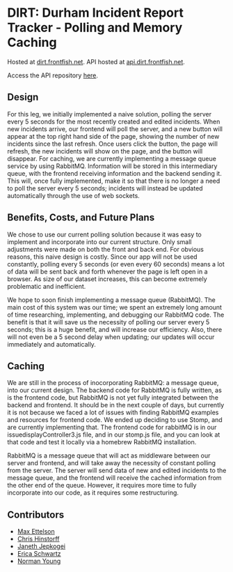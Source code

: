 # DIRT: Durham Incident Report Tracker - Polling and Memory Caching

Hosted at [dirt.frontfish.net](http://dirt.frontfish.net).
API hosted at [api.dirt.frontfish.net](http://api.dirt.frontfish.net).

Access the API repository [here](https://github.com/tuftsdev/comp120-spring2016-team2-api).

## Design
For this leg, we initially implemented a naive solution, polling the server every 5 seconds  for the most recently created and edited incidents. When new incidents arrive, our frontend will poll the server, and a new button will appear at the top right hand side of the page, showing the number of new incidents since the last refresh. Once users click the button, the page will refresh, the new incidents will show on the page, and the button will disappear. For caching, we are currently implementing a message queue service by using RabbitMQ. Information will be stored in this intermediary queue, with the frontend receiving information and the backend sending it. This will, once fully implemented, make it so that there is no longer a need to poll the server every 5 seconds; incidents will instead be updated automatically through the use of web sockets. 


## Benefits, Costs, and Future Plans
We chose to use our current polling solution because it was easy to implement and incorporate into our current structure.  Only small adjustments were made on both the front and back end.
For obvious reasons, this naive design is costly. Since our app will not be used constantly, polling every 5 seconds (or even every 60 seconds) means a lot of data will be sent back and forth whenever the page is left open in a browser. As size of our dataset increases, this can become extremely problematic and inefficient.

We hope to soon finish implementing a message queue (RabbitMQ). The main cost of this system was our time; we spent an extremely long amount of time researching, implementing, and debugging our RabbitMQ code. The benefit is that it will save us the necessity of polling our server every 5 seconds; this is a huge benefit, and will increase our efficiency. Also, there will not even be a 5 second delay when updating; our updates will occur immediately and automatically.

## Caching
We are still in the process of inocorporating RabbitMQ: a message queue, into our current design. The backend code for RabbitMQ is fully written, as is the frontend code, but RabbitMQ is not yet fully integrated between the backend and frontend. It should be in the next couple of days, but currently it is not because we faced a lot of issues with finding RabbitMQ examples and resources for frontend code. We ended up deciding to use Stomp, and are currently implementing that. The frontend code for rabbitMQ is in our issuedisplayController3.js file, and in our stomp.js file, and you can look at that code and test it locally via a homebrew RabbitMQ installation. 

RabbitMQ is a message queue that will act as middleware between our server and frontend, and will take away the necessity of constant polling from the server. The server will send data of new and edited incidents to the message queue, and the frontend will receive the cached information from the other end of the queue. However, it requires more time to fully incorporate into our code, as it requires some restructuring.


## Contributors
- [Max Ettelson](http://github.com/mdettelson)
- [Chris Hinstorff](http://github.com/chinstorff)
- [Janeth Jepkogei](http://github.com/janethjepkogei)
- [Erica Schwartz](http://github.com/ericaschwa)
- [Norman Young](http://github.com/nyoung01)


